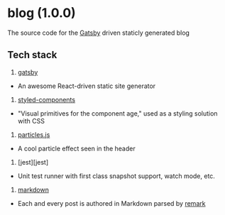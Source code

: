 # blog (1.0.0)

The source code for the [Gatsby][gatsby] driven staticly generated blog

## Tech stack

1. [gatsby][gatsby]
  - An awesome React-driven static site generator
1. [styled-components][styled-components]
  - "Visual primitives for the component age," used as a styling solution with CSS
1. [particles.js][particles.js]
  - A cool particle effect seen in the header
1. [jest][jest]
  - Unit test runner with first class snapshot support, watch mode, etc.
1. [markdown][markdown]
  - Each and every post is authored in Markdown parsed by [remark][remark]

[gatsby]: https://github.com/gatsbyjs/gatsby
[styled-components]: https://github.com/styled-components/styled-components
[particles.js]: https://github.com/VincentGarreau/particles.js/
[markdown]: https://en.wikipedia.org/wiki/Markdown
[remark]: http://remark.js.org/
